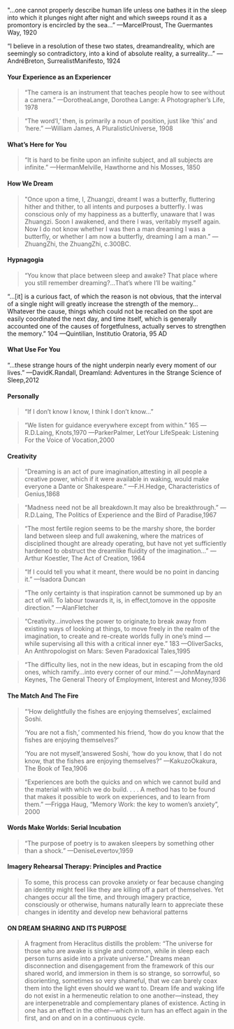 "...one cannot properly describe human life unless one bathes it in the sleep into which it plunges night after night and which sweeps round it as a promontory is encircled by the sea…”  —MarcelProust, The Guermantes Way, 1920 



“I believe in a resolution of these two states, dreamandreality, which are seemingly so contradictory, into a kind of absolute reality, a surreality...” —AndréBreton, SurrealistManifesto, 1924 



#### Your Experience as an Experiencer 

> “The camera is an instrument that teaches people how to see without a camera.”  —DorotheaLange, Dorothea Lange: A Photographer’s Life, 1978 

> “The word‘I,’ then, is primarily a noun of position, just like ‘this’ and ‘here.”  —William James, A PluralisticUniverse, 1908 



#### What’s Here for You 

> “It is hard to be finite upon an infinite subject, and all subjects are infinite.”  —HermanMelville, Hawthorne and his Mosses, 1850 



#### How We Dream 

> "Once upon a time, I, Zhuangzi, dreamt I was a butterfly, fluttering hither and thither, to all intents and purposes a butterfly. I was conscious only of my happiness as a butterfly, unaware that I was Zhuangzi. Soon I awakened, and there I was, veritably myself again. Now I do not know whether I was then a man dreaming I was a butterfly, or whether I am now a butterfly, dreaming I am a man.”  —ZhuangZhi, the ZhuangZhi, c.300BC.



#### Hypnagogia 

> “You know that place between sleep and awake? That place where you still remember dreaming?…That’s where I’ll be waiting.” 



“…[it] is a curious fact, of which the reason is not obvious, that the interval of a single night will greatly increase the strength of the memory… Whatever the cause, things which could not be recalled on the spot are easily coordinated the next day, and time itself, which is generally accounted one of the causes of forgetfulness, actually serves to strengthen the memory.” 104 —Quintilian, Institutio Oratoria, 95 AD  



#### What Use For You 

“...these strange hours of the night underpin nearly every moment of our lives.”  —DavidK.Randall, Dreamland: Adventures in the Strange Science of Sleep,2012 



#### Personally 

> “If I don’t know I know, I think I don’t know...” 

> “We listen for guidance everywhere except from within.” 165 —R.D.Laing, Knots,1970 —ParkerPalmer, LetYour LifeSpeak: Listening For the Voice of Vocation,2000 



#### Creativity  

> “Dreaming is an act of pure imagination,attesting in all people a creative power, which if it were available in waking, would make everyone a Dante or Shakespeare.”  —F.H.Hedge, Characteristics of Genius,1868  

> “Madness need not be all breakdown.It may also be breakthrough.”  —R.D.Laing, The Politics of Experience and the Bird of Paradise,1967 

>“The most fertile region seems to be the marshy shore, the border land between sleep and full awakening, where the matrices of disciplined thought are already operating, but have not yet sufficiently hardened to obstruct the dreamlike fluidity of the imagination...”  —Arthur Koestler, The Act of Creation, 1964 

> “If I could tell you what it meant, there would be no point in dancing it.”  —Isadora Duncan 

> “The only certainty is that inspiration cannot be summoned up by an act of will. To labour towards it, is, in effect,tomove in the opposite direction.”  —AlanFletcher 

> “Creativity...involves the power to originate,to break away from existing ways of looking at things, to move freely in the realm of the imagination, to create and re-create worlds fully in one’s mind — while supervising all this with a critical inner eye.” 183 —OliverSacks, An Anthropologist on Mars: Seven Paradoxical Tales,1995 

> “The difficulty lies, not in the new ideas, but in escaping from the old ones, which ramify...into every corner of our mind.”  —JohnMaynard Keynes, The General Theory of Employment, Interest and Money,1936 



#### The Match And The Fire 

> “‘How delightfully the fishes are enjoying themselves’, exclaimed Soshi. 
>
> ‘You are not a fish,’ commented his friend, ‘how do you know that the fishes are enjoying themselves?’ 
>
> ‘You are not myself,’answered Soshi, ‘how do you know, that I do not know, that the fishes are enjoying themselves?”  —KakuzoOkakura, The Book of Tea,1906 

> “Experiences are both the quicks and on which we cannot build and the material with which we do build. . . .  A method has to be found that makes it possible to work on experiences, and to learn from them.”  —Frigga Haug, “Memory Work: the key to women’s anxiety”, 2000



#### Words Make Worlds: Serial Incubation 

> “The purpose of poetry is to awaken sleepers by something other than a shock.”  —DeniseLevertov,1959 


#### Imagery Rehearsal Therapy: Principles and Practice

>To some, this process can provoke anxiety or fear because changing an identity might feel like they are killing off a part of themselves. Yet changes occur all the time, and through imagery practice, consciously or otherwise, humans naturally learn to appreciate these changes in identity and develop new behavioral patterns

#### ON DREAM SHARING AND ITS PURPOSE

> A fragment from Heraclitus distills the problem: “The universe for those who are awake is single and common, while in sleep each person turns aside into a private universe.”
> Dreams mean disconnection and disengagement from the framework of this our shared world, and immersion in them is so strange, so sorrowful, so disorienting, sometimes so very shameful, that we can barely coax them into the light even should we want to.
> Dream life and waking life do not exist in a hermeneutic relation to one another—instead, they are interpenetrable and complementary planes of existence. Acting in one has an effect in the other—which in turn has an effect again in the first, and on and on in a continuous cycle.

